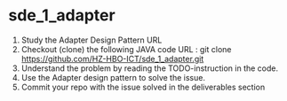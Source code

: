# sde_1_adapter
1. Study the Adapter Design Pattern URL
2. Checkout (clone) the following JAVA code URL : git clone https://github.com/HZ-HBO-ICT/sde_1_adapter.git
3. Understand the problem by reading the TODO-instruction in the code.
4. Use the Adapter design pattern to solve the issue.
5. Commit your repo with the issue solved in the deliverables section 
